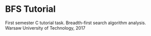 # BFS Tutorial
First semester C tutorial task. Breadth-first search algorithm analysis.
Warsaw University of Technology, 2017
